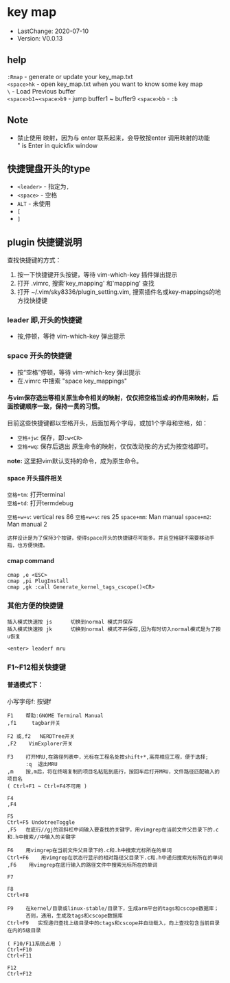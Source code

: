 # key map
- LastChange: 2020-07-10
-    Version: V0.0.13

## help
`:Rmap` - generate or update your key_map.txt<br/>
`<space>hk` - open key_map.txt when you want to know some key map<br/>
`\` - Load Previous buffer<br/>
`<space>b1`~`<space>b9` - jump buffer1 ~ buffer9
`<space>bb` - `:b `

## Note
- 禁止使用<c-m> 映射，因为与 enter 联系起来，会导致按enter 调用映射的功能<br/>
  " <C-m> is Enter in quickfix window <br/>

## 快捷键盘开头的type
- `<leader>` - 指定为`,`
- `<space>` - 空格
- `ALT` - 未使用
- `[`
- `]`

## plugin 快捷键说明

查找快捷键的方式：
1. 按一下快捷键开头按键，等待 vim-which-key 插件弹出提示
2. 打开 .vimrc, 搜索'key_mapping' 和'mapping' 查找
3. 打开 ~/.vim/sky8336/plugin_setting.vim, 搜索插件名或key-mappings的地方找快捷键

### leader 即,开头的快捷键
- 按,停顿，等待 vim-which-key 弹出提示

### space 开头的快捷键
- 按“空格”停顿，等待 vim-which-key 弹出提示
- 在.vimrc 中搜索 "space key_mappings"

#### 与vim保存退出等相关原生命令相关的映射，仅仅把空格当成:的作用来映射，后面按键顺序一致，保持一贯的习惯。
目前这些快捷键都以空格开头，后面加两个字母，或加1个字母和空格，如：
- `空格+jw`: 保存，即`:w<CR>`
- `空格+wq`: 保存后退出
原生命令的映射，仅仅改动按:的方式为按空格即可。

**note:**
这里把vim默认支持的命令，成为原生命令。

#### space 开头插件相关
`空格+tm`: 打开terminal<br/>
`空格+td`: 打开termdebug<br/>

`空格+w+v`: vertical res 86<CR><cr/>
`空格+w+v`: res 25<CR><cr/>
`space+mm`: Man manual<cr/>
`space+m2`: Man manual 2<cr/>


	这样设计是为了保持3个按键，使得space开头的快捷键尽可能多。并且空格键不需要移动手指，也方便快捷。


#### cmap command
`cmap ,e <ESC>`<br/>
`cmap ,pi PlugInstall`<br/>
`cmap ,gk :call Generate_kernel_tags_cscope()<CR>`<br/>

### 其他方便的快捷键
	插入模式快速按 js 		切换到normal 模式并保存 
	插入模式快速按 jk 		切换到normal 模式不并保存,因为有时切入normal模式是为了按u恢复

	<enter>	leaderf mru

### F1~F12相关快捷键 

#### 普通模式下：  
小写字母f: 按键f
	
	F1    帮助:GNOME Terminal Manual
	,f1		tagbar开关 

	F2 或,f2   NERDTree开关
	,F2    VimExplorer开关

	F3    打开MRU,在路径列表中，光标在工程名处按shift+*,高亮相应工程，便于选择;
	      :q  退出MRU
	,m    按,m后，将在终端复制的项目名粘贴到底行，按回车后打开MRU，文件路径匹配输入的项目名  
	( Ctrl+F1 ~ Ctrl+F4不可用 )

	F4       
	,F4       

	F5      
	Ctrl+F5 UndotreeToggle  
	,F5   在底行//gj的双斜杠中间输入要查找的关键字，用vimgrep在当前文件父目录下的.c和.h中搜索//中输入的关键字  

	F6    用vimgrep在当前文件父目录下的.c和.h中搜索光标所在的单词    
	Ctrl+F6    用vimgrep在状态行显示的相对路径父目录下.c和.h中递归搜索光标所在的单词  
	,F6    用vimgrep在底行输入的路径文件中搜索光标所在的单词  

	F7

	F8    
	Ctrl+F8 

	F9    在kernel/目录或linux-stable/目录下，生成arm平台的tags和cscope数据库；  
	      否则，通用，生成及tags和cscope数据库  
	Ctrl+F9	  实现递归查找上级目录中的ctags和cscope并自动载入，向上查找包含当前目录在内的5级目录  

	( F10/F11系统占用 )  
	Ctrl+F10   
	Ctrl+F11   

	F12        
	Ctrl+F12   

